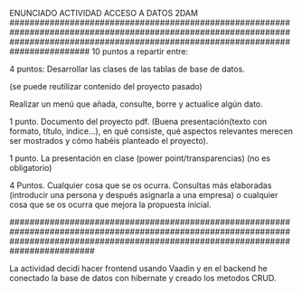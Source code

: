 ENUNCIADO ACTIVIDAD ACCESO A DATOS 2DAM
########################################################################################################################################################################################
10 puntos a repartir entre:

4 puntos: Desarrollar las clases de las tablas de base de datos.

(se puede reutilizar contenido del proyecto pasado)

Realizar un menú que añada, consulte, borre y actualice algún dato.

1 punto. Documento del proyecto pdf. (Buena presentación(texto con formato, título, indice...), en qué consiste, qué aspectos relevantes merecen ser mostrados y cómo habéis planteado el proyecto).

1 punto. La presentación en clase (power point/transparencias) (no es obligatorio)

4 Puntos. Cualquier cosa que se os ocurra. Consultas más elaboradas (introducir una persona y después asignarla a una empresa) o cualquier cosa que se os ocurra que mejora la propuesta inicial.

#########################################################################################################################################################################################

La actividad decidí hacer frontend usando Vaadin y en el backend he conectado la base de datos con hibernate y creado los metodos CRUD.
